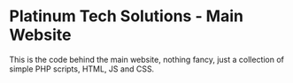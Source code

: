 # Platinum Tech Solutions - Main Website

This is the code behind the main website, nothing fancy,
just a collection of simple PHP scripts, HTML, JS and CSS.

